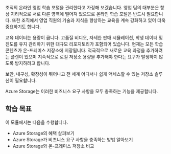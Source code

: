 조직의 온라인 영업 학습 포털을 관리한다고 가정해 보겠습니다. 영업 팀의 대부분은 항상 지리적으로 서로 다른 영역에 떨어져 있으므로 온라인 학습 포털은 반드시 필요합니다. 또한 조직에서 영업 직원의 기술과 지식을 향상하는 교육을 계속 강화하고 있어 더욱 중요하기도 합니다.

교육 데이터는 용량이 큽니다. 고품질 비디오, 자세한 판매 시뮬레이션, 학생 데이터 및 진도를 유지 관리하기 위한 대규모 리포지토리가 포함되어 있습니다. 현재는 모든 학습 콘텐츠가 온-프레미스 저장소에 저장됩니다. 적극적으로 새로운 교육 과정을 추가하려는 플랜이 있으며 지속적으로 로컬 저장소 용량을 추가해야 한다는 요구가 발생하지 않도록 방지하려고 합니다.

보안, 내구성, 확장성이 뛰어나고 전 세계 어디서나 쉽게 액세스할 수 있는 저장소 솔루션이 필요합니다.

Azure Storage는 이러한 비즈니스 요구 사항을 모두 충족하는 기능을 제공합니다.

## <a name="learning-objectives"></a>학습 목표

이 모듈에서는 다음을 수행합니다.

- Azure Storage의 혜택 살펴보기
- Azure Storage가 비즈니스 요구 사항을 충족하는 방법 알아보기
- Azure Storage와 온-프레미스 저장소 비교
